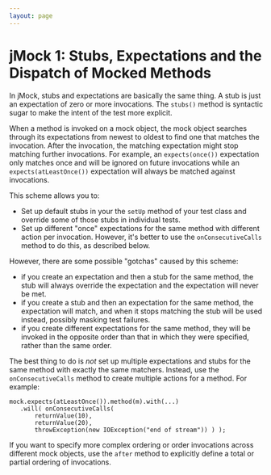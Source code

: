 ```yaml
---
layout: page
---
```

jMock 1: Stubs, Expectations and the Dispatch of Mocked Methods
===============================================================

In jMock, stubs and expectations are basically the same thing. A stub is just an expectation of zero or more invocations. The `stubs()` method is syntactic sugar to make the intent of the test more explicit.

When a method is invoked on a mock object, the mock object searches through its expectations from newest to oldest to find one that matches the invocation. After the invocation, the matching expectation might stop matching further invocations. For example, an `expects(once())` expectation only matches once and will be ignored on future invocations while an `expects(atLeastOnce())` expectation will always be matched against invocations.

This scheme allows you to:

-   Set up default stubs in your the `setUp` method of your test class and override some of those stubs in individual tests.
-   Set up different "once" expectations for the same method with different action per invocation. However, it's better to use the `onConsecutiveCalls` method to do this, as described below.

However, there are some possible "gotchas" caused by this scheme:

-   if you create an expectation and then a stub for the same method, the stub will always override the expectation and the expectation will never be met.
-   if you create a stub and then an expectation for the same method, the expectation will match, and when it stops matching the stub will be used instead, possibly masking test failures.
-   if you create different expectations for the same method, they will be invoked in the opposite order than that in which they were specified, rather than the same order.

The best thing to do is *not* set up multiple expectations and stubs for the same method with exactly the same matchers. Instead, use the `onConsecutiveCalls` method to create multiple actions for a method. For example:

    mock.expects(atLeastOnce()).method(m).with(...)
       .will( onConsecutiveCalls(
           returnValue(10),
           returnValue(20),
           throwException(new IOException("end of stream")) ) );

If you want to specify more complex ordering or order invocations across different mock objects, use the `after` method to explicitly define a total or partial ordering of invocations.
